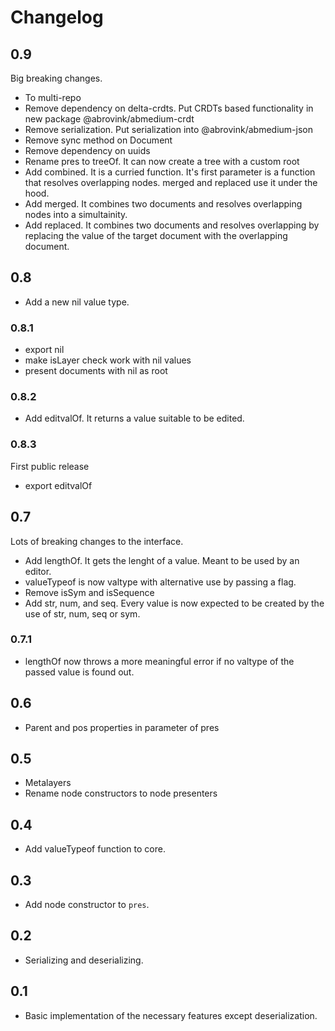 # Changelog

## 0.9

Big breaking changes.

- To multi-repo
- Remove dependency on delta-crdts. Put CRDTs based functionality in new package @abrovink/abmedium-crdt
- Remove serialization. Put serialization into @abrovink/abmedium-json
- Remove sync method on Document
- Remove dependency on uuids
- Rename pres to treeOf. It can now create a tree with a custom root
- Add combined. It is a curried function. It's first parameter is a function that resolves overlapping nodes. merged and replaced use it under the hood.
- Add merged. It combines two documents and resolves overlapping nodes into a simultainity.
- Add replaced. It combines two documents and resolves overlapping by replacing the value of the target document with the overlapping document.

## 0.8

- Add a new nil value type.

### 0.8.1

- export nil
- make isLayer check work with nil values
- present documents with nil as root

### 0.8.2

- Add editvalOf. It returns a value suitable to be edited.

### 0.8.3

First public release

- export editvalOf

## 0.7

Lots of breaking changes to the interface.

- Add lengthOf. It gets the lenght of a value. Meant to be used by an editor.
- valueTypeof is now valtype with alternative use by passing a flag.
- Remove isSym and isSequence
- Add str, num, and seq. Every value is now expected to be created by the use of str, num, seq or sym.

### 0.7.1

- lengthOf now throws a more meaningful error if no valtype of the passed value is found out.

## 0.6

- Parent and pos properties in parameter of pres

## 0.5

- Metalayers
- Rename node constructors to node presenters

## 0.4

- Add valueTypeof function to core.

## 0.3

- Add node constructor to `pres`.

## 0.2

- Serializing and deserializing.

## 0.1

- Basic implementation of the necessary features except deserialization.
